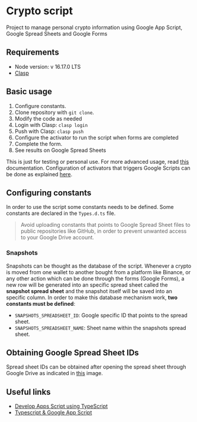 # Crypto script

Project to manage personal crypto information using Google App Script, Google Spread Sheets and Google Forms

## Requirements

- Node version: v 16.17.0 LTS
- [Clasp](https://developers.google.com/apps-script/guides/clasp)

## Basic usage

1. Configure constants.
2. Clone repository with `git clone`.
3. Modify the code as needed
4. Login with Clasp: `clasp login`
5. Push with Clasp: `clasp push`
6. Configure the activator to run the script when forms are completed
7. Complete the form.
8. See results on Google Spread Sheets

This is just for testing or personal use. For more advanced usage, read [this](https://github.com/brunopk/crypto-app-script/blob/main/doc/deployments.md) documentation. Configuration of activators that triggers Google Scripts can be done as explained [here](https://user-images.githubusercontent.com/6526093/186764687-1fdcf48b-7691-4872-8a0a-4b557e8c95c9.png).


## Configuring constants

In order to use the script some constants needs to be defined. Some constants are declared in the `Types.d.ts` file.

> Avoid uploading constants that points to Google Spread Sheet files to public repositories like GitHub, in order to prevent unwanted access to your Google Drive account.

### Snapshots

Snapshots can be thought as the database of the script. Whenever a crypto is moved from one wallet to another bought from a platform like Binance, or any other action which can be done through the forms (Google Forms), a new row will be generated into an specific spread sheet called the **snapshot spread sheet** and the snapshot itself will be saved into an specific column. In order to make this database mechanism work, **two constants must be defined**:

- `SNAPSHOTS_SPREADSHEET_ID`: Google specific ID that points to the spread sheet.
- `SNAPSHOTS_SPREADSHEET_NAME`: Sheet name within the snapshots spread sheet.

## Obtaining Google Spread Sheet IDs

Spread sheet IDs can be obtained after opening the spread sheet through Google Drive as indicated in [this](https://github.com/brunopk/crypto-script/blob/draft/doc/screenshot_1.png) image.

## Useful links

- [Develop Apps Script using TypeScript](https://developers.google.com/apps-script/guides/typescript)
- [Typescript & Google App Script](https://medium.com/analytics-vidhya/typescript-in-google-app-script-f0f10c7225de)
